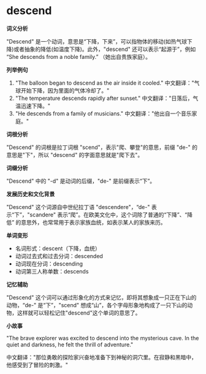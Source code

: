 # descend

**词义分析**

  

"Descend" 是一个动词，意思是“下降，下来”，可以指物体的移动(如热气球下降)或者抽象的降低(如温度下降)。此外，"descend" 还可以表示“起源于”，例如 “She descends from a noble family.” （她出自贵族家庭）。

  

**列举例句**

  

1.  "The balloon began to descend as the air inside it cooled." 中文翻译："气球开始下降，因为里面的气体冷却了。"
2.  "The temperature descends rapidly after sunset." 中文翻译："日落后，气温迅速下降。"
3.  "He descends from a family of musicians." 中文翻译："他出自一个音乐家庭。"

  

**词根分析**

  

"Descend" 的词根是拉丁词根 "scend"，表示"爬、攀登"的意思，前缀 "de-" 的意思是"下"，所以 "descend" 的字面意思就是"爬下去"。

  

**词缀分析**

  

"Descend" 中的 "-d" 是动词的后缀，"de-" 是前缀表示“下”。

  

**发展历史和文化背景**

  

"Descend" 这个词源自中世纪拉丁语 "descendere"，“de-" 表示“下”，"scandere" 表示“爬”。在欧美文化中，这个词除了普通的“下降”、“降低” 的意思外，也常常用于表示家族血统，如表示某人的家族来历。

  

**单词变形**

  

*   名词形式：descent（下降，血统）
*   动词过去式和过去分词：descended
*   动词现在分词：descending
*   动词第三人称单数：descends

  

**记忆辅助**

  

"Descend" 这个词可以通过形象化的方式来记忆，即将其想象成一只正在下山的动物，“de-" 是“下”，"scend" 想成“山”，各个字母形象地构成了一只下山的动物，这样就可以轻松记住"descend"这个单词的意思了。

  

**小故事**

  

"The brave explorer was excited to descend into the mysterious cave. In the quiet and darkness, he felt the thrill of adventure."

  

中文翻译："那位勇敢的探险家兴奋地准备下到神秘的洞穴里。在寂静和黑暗中，他感受到了冒险的刺激。"
